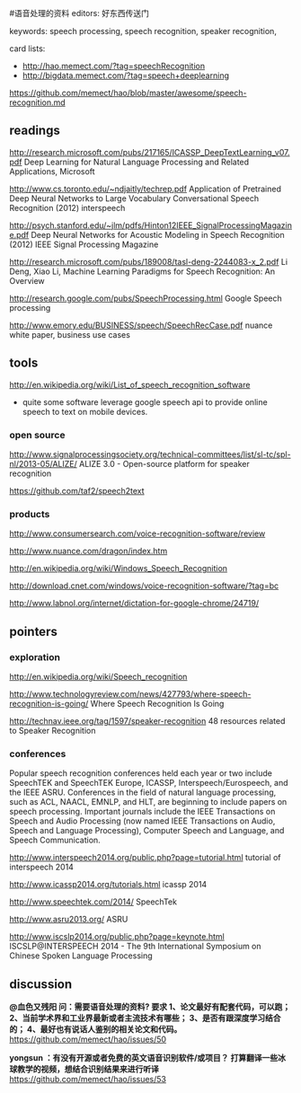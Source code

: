 #语音处理的资料
editors:  好东西传送门

keywords: 
  speech processing,
  speech recognition,
  speaker recognition,
  
card lists:
* http://hao.memect.com/?tag=speechRecognition
* http://bigdata.memect.com/?tag=speech+deeplearning 
  
https://github.com/memect/hao/blob/master/awesome/speech-recognition.md

## readings 

http://research.microsoft.com/pubs/217165/ICASSP_DeepTextLearning_v07.pdf Deep Learning for Natural Language Processing and Related Applications, Microsoft

http://www.cs.toronto.edu/~ndjaitly/techrep.pdf Application of Pretrained Deep Neural Networks to Large Vocabulary Conversational Speech Recognition (2012) interspeech


http://psych.stanford.edu/~jlm/pdfs/Hinton12IEEE_SignalProcessingMagazine.pdf  Deep Neural Networks for Acoustic Modeling in Speech Recognition (2012) IEEE Signal Processing Magazine

http://research.microsoft.com/pubs/189008/tasl-deng-2244083-x_2.pdf Li Deng, Xiao Li,  Machine Learning Paradigms for Speech Recognition: An Overview

http://research.google.com/pubs/SpeechProcessing.html  Google Speech processing

http://www.emory.edu/BUSINESS/speech/SpeechRecCase.pdf  nuance white paper, business use cases


## tools
http://en.wikipedia.org/wiki/List_of_speech_recognition_software
* quite some software leverage google speech api to provide online speech to text on mobile devices.

### open source
http://www.signalprocessingsociety.org/technical-committees/list/sl-tc/spl-nl/2013-05/ALIZE/ ALIZE 3.0 - Open-source platform for speaker recognition

https://github.com/taf2/speech2text


### products

http://www.consumersearch.com/voice-recognition-software/review

http://www.nuance.com/dragon/index.htm

http://en.wikipedia.org/wiki/Windows_Speech_Recognition

http://download.cnet.com/windows/voice-recognition-software/?tag=bc

http://www.labnol.org/internet/dictation-for-google-chrome/24719/


## pointers 
### exploration
http://en.wikipedia.org/wiki/Speech_recognition

http://www.technologyreview.com/news/427793/where-speech-recognition-is-going/  Where Speech Recognition Is Going

http://technav.ieee.org/tag/1597/speaker-recognition 48 resources related to Speaker Recognition

###  conferences
Popular speech recognition conferences held each year or two include SpeechTEK and SpeechTEK Europe, ICASSP, Interspeech/Eurospeech, and the IEEE ASRU. Conferences in the field of natural language processing, such as ACL, NAACL, EMNLP, and HLT, are beginning to include papers on speech processing. Important journals include the IEEE Transactions on Speech and Audio Processing (now named IEEE Transactions on Audio, Speech and Language Processing), Computer Speech and Language, and Speech Communication.

http://www.interspeech2014.org/public.php?page=tutorial.html  tutorial of interspeech 2014

http://www.icassp2014.org/tutorials.html  icassp 2014

http://www.speechtek.com/2014/ SpeechTek

http://www.asru2013.org/  ASRU

http://www.iscslp2014.org/public.php?page=keynote.html  ISCSLP@INTERSPEECH 2014 - The 9th International Symposium on Chinese Spoken Language Processing


## discussion
<b> @血色又残阳 问：需要语音处理的资料?  要求 
1、论文最好有配套代码，可以跑；
2、当前学术界和工业界最新或者主流技术有哪些；
3、是否有跟深度学习结合的；
4、最好也有说话人鉴别的相关论文和代码。
</b>
https://github.com/memect/hao/issues/50


<b> yongsun ：有没有开源或者免费的英文语音识别软件/或项目？ 打算翻译一些冰球教学的视频，想结合识别结果来进行听译</b>
https://github.com/memect/hao/issues/53
